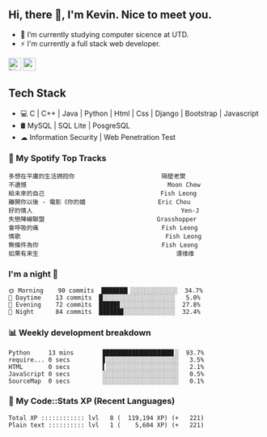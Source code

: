 ## Hi, there 👋, I'm Kevin. Nice to meet you.

- 🌱 I’m currently studying computer sicence at UTD.
- ⚡ I'm currently a full stack web developer.

<a href="https://www.linkedin.com/in/kevin12686/"><img alt="LinkedIn" src="https://img.shields.io/badge/linkedin%20-%230077B5.svg?&style=for-the-badge&logo=linkedin&logoColor=white" height=25></a>
<a href="https://www.instagram.com/kevin12686/"><img src="https://img.shields.io/badge/instagram-3f729b?&style=for-the-badge&logo=instagram&logoColor=white" height=25></a>

## Tech Stack

* 💻 C | C++ | Java | Python | Html | Css | Django | Bootstrap | Javascript
* 🛢️ MySQL | SQL Lite | PosgreSQL
* ☁ Information Security | Web Penetration Test

### 🎵 My Spotify Top Tracks

<!-- spotify start -->

```text
多想在平庸的生活拥抱你                        隔壁老樊
不遺憾                                       Moon Chew
給未來的自己                                Fish Leong
離開你以後 - 電影《你的婚                    Eric Chou
好的情人                                         Yen-J
失戀陣線聯盟                               Grasshopper
會呼吸的痛                                  Fish Leong
情歌                                        Fish Leong
無條件為你                                  Fish Leong
如果有来生                                      谭维维
```

<!-- spotify end -->

### I'm a night 🦉

<!-- early_bird start -->

```text
🌞 Morning    90 commits  ███████▎░░░░░░░░░░░░░  34.7%
🌆 Daytime    13 commits  █░░░░░░░░░░░░░░░░░░░░   5.0%
🌃 Evening    72 commits  █████▊░░░░░░░░░░░░░░░  27.8%
🌙 Night      84 commits  ██████▊░░░░░░░░░░░░░░  32.4%
```

<!-- early_bird end -->

### 📊 Weekly development breakdown

<!-- code_time start -->

```text
Python     13 mins        ███████████████████▋░  93.7%
require... 0 secs         ▋░░░░░░░░░░░░░░░░░░░░   3.5%
HTML       0 secs         ▍░░░░░░░░░░░░░░░░░░░░   2.1%
JavaScript 0 secs         ░░░░░░░░░░░░░░░░░░░░░   0.5%
SourceMap  0 secs         ░░░░░░░░░░░░░░░░░░░░░   0.1%
```

<!-- code_time end -->

### 🧰 My Code::Stats XP (Recent Languages)

<!-- codestats start -->

```text
Total XP :::::::::::: lvl   8 (  119,194 XP) (+   221)
Plain text :::::::::: lvl   1 (    5,604 XP) (+   221)
```

<!-- codestats end -->
